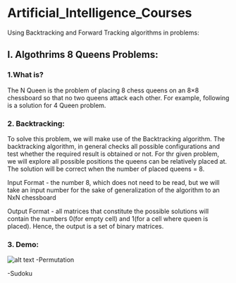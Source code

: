 # Artificial_Intelligence_Courses
Using Backtracking and Forward Tracking algorithms in problems:

## I.	Algothrims 8 Queens Problems:
  
### 1.What is?
  
The N Queen is the problem of placing 8 chess queens on an 8×8 chessboard so that no two queens attack each other. For example, following is a solution for 4 Queen problem.
		 
### 2.	Backtracking:

To solve this problem, we will make use of the Backtracking algorithm. The backtracking algorithm, in general checks all possible configurations and test whether the required result is obtained or not. For thr given problem, we will explore all possible positions the queens can be relatively placed at. The solution will be correct when the number of placed queens = 8.

Input Format - the number 8, which does not need to be read, but we will take an input number for the sake of generalization of the algorithm to an NxN chessboard

Output Format - all matrices that constitute the possible solutions will contain the numbers 0(for empty cell) and 1(for a cell where queen is placed). Hence, the output is a set of binary matrices.

### 3.	Demo:
![alt text](https://github.com/nthanhkhang/Artificial-Intelligence-Backtracking/blob/main/8_queen_Backtracking.ipynb)
-Permutation

-Sudoku
